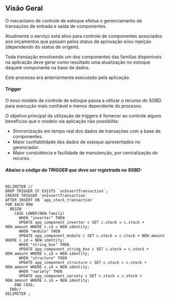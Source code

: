 ## Visão Geral

O mecanismo de controle de estoque efetua o gerenciamento de transações de entrada e saída de componentes.

Atualmente o serviço está ativo para controle de componentes associados aos orçamentos que passam pelos status de 
aprovação e/ou rejeição (dependendo do status de origem).

Toda transação envolvendo um dos componentes das famílias disponíveis na aplicação deve gerar como resultado
uma atualização no estoque daquele componente na base de dados.

Este processo era anteriormente executado pela aplicação.

#### Trigger

O novo modelo de controle de estoque passa a utilizar o recurso do SGBD para execução mais confiável e 
menos dependente do processo.

O objetivo principal da utilização de triggers é fornecer ao controle alguns benefícios que o modelo via 
aplicação não possibilita:

- Sincronização em tempo real dos dados de transações com a base de componentes.
- Maior confiabilidade dos dados de estoque apresentados no gerenciador.
- Maior consistência e facilidade de manutenção, por centralização do recurso.

##### Abaixo o código da TRIGGER que deve ser registrada no SGBD:

```

DELIMITER //
DROP TRIGGER IF EXISTS `onInsertTransaction`;
CREATE TRIGGER `onInsertTransaction`
AFTER INSERT ON `app_stock_transaction`
FOR EACH ROW
  BEGIN
    CASE LOWER(NEW.family)
      WHEN "inverter" THEN
      UPDATE app_component_inverter c SET c.stock = c.stock + NEW.amount WHERE c.id = NEW.identity;
      WHEN "module" THEN
      UPDATE app_component_module c SET c.stock = c.stock + NEW.amount WHERE c.id = NEW.identity;
      WHEN "string_box" THEN
      UPDATE app_component_string_box c SET c.stock = c.stock + NEW.amount WHERE c.id = NEW.identity;
      WHEN "structure" THEN
      UPDATE app_component_structure c SET c.stock = c.stock + NEW.amount WHERE c.id = NEW.identity;
      WHEN "variety" THEN
      UPDATE app_component_variety c SET c.stock = c.stock + NEW.amount WHERE c.id = NEW.identity;
    END CASE;
  END//
DELIMITER ;

```

